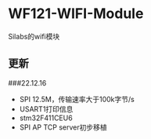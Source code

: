 # WF121-WIFI-Module
Silabs的wifi模块

## 更新
###22.12.16
- SPI 12.5M，传输速率大于100k字节/s
- USART1打印信息
- stm32F411CEU6
- SPI AP TCP server初步移植